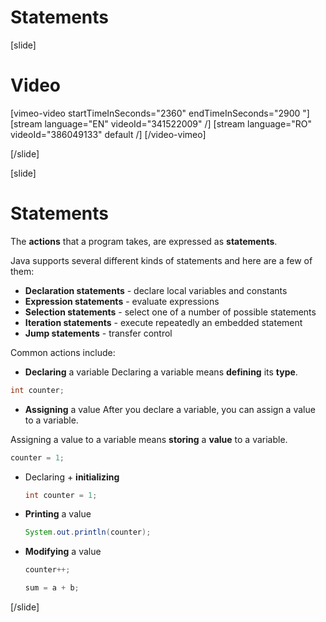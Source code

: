 # Statements

[slide]
# Video

[vimeo-video startTimeInSeconds="2360" endTimeInSeconds="2900 "]
[stream language="EN" videoId="341522009"  /]
[stream language="RO" videoId="386049133" default /]
[/video-vimeo]

[/slide]

[slide]
# Statements
The **actions** that a program takes, are expressed as **statements**. 

Java supports several different kinds of statements and here are a few of them:
  * **Declaration statements** - declare local variables and constants
  * **Expression statements** - evaluate expressions
  * **Selection statements** - select one of a number of possible statements
  * **Iteration statements** - execute repeatedly an embedded statement
  * **Jump statements** - transfer control
  
Common actions include:
-  **Declaring** a variable
  Declaring a variable means **defining** its **type**.
  ```java
  int counter;
  ```
-  **Assigning** a value
  After you declare a variable, you can assign a value to a variable. 
  
  Assigning a value to a variable means **storing** a **value** to a variable.
  ```java
  counter = 1;
  ```

- Declaring + **initializing**
  ```java
  int counter = 1;
  ```

- **Printing** a value
  ```java
  System.out.println(counter);
  ```

- **Modifying** a value
  ```java
  counter++;
  ```
  
  ```java
  sum = a + b;
  ```
[/slide]